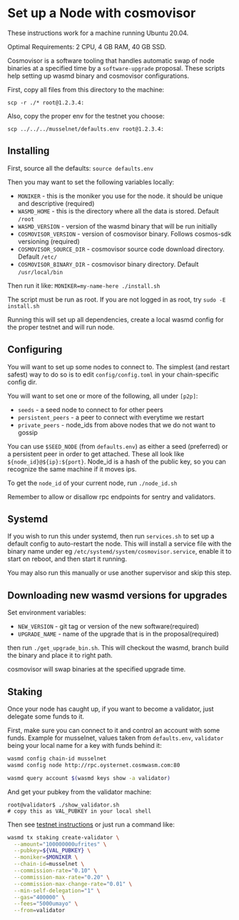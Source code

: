 # Set up a Node with cosmovisor

These instructions work for a machine running Ubuntu 20.04. 

Optimal Requirements: 2 CPU, 4 GB RAM, 40 GB SSD.

Cosmovisor is a software tooling that handles automatic swap of node binaries at a specified time
by a `software-upgrade` proposal.
These scripts help setting up wasmd binary and cosmovisor configurations.

First, copy all files from this directory to the machine:

`scp -r ./* root@1.2.3.4:`

Also, copy the proper env for the testnet you choose:

`scp ../../../musselnet/defaults.env root@1.2.3.4:`

## Installing

First, source all the defaults: `source defaults.env`

Then you may want to set the following variables locally:

* `MONIKER` - this is the moniker you use for the node. it should be unique and descriptive (required)
* `WASMD_HOME` - this is the directory where all the data is stored. Default `/root`
* `WASMD_VERSION` - version of the wasmd binary that will be run initially
* `COSMOVISOR_VERSION` - version of cosmovisor binary. Follows cosmos-sdk versioning (required)
* `COSMOVISOR_SOURCE_DIR` - cosmovisor source code download directory. Default `/etc/`
* `COSMOVISOR_BINARY_DIR` - cosmovisor binary directory. Default `/usr/local/bin`

Then run it like: `MONIKER=my-name-here ./install.sh`

The script must be run as root. If you are not logged in as root, try `sudo -E install.sh`

Running this will set up all dependencies, create a local wasmd config for the proper testnet and will run node.

## Configuring

You will want to set up some nodes to connect to. The simplest (and restart safest) way to do so
is to edit `config/config.toml` in your chain-specific config dir.

You will want to set one or more of the following, all under `[p2p]`:

* `seeds` - a seed node to connect to for other peers
* `persistent_peers` - a peer to connect with everytime we restart
* `private_peers` - node_ids from above nodes that we do not want to gossip

You can use `$SEED_NODE` (from `defaults.env`) as either a seed (preferred) or a persistent peer
in order to get attached. These all look like `${node_id}@${ip}:${port}`. Node_id is a hash of the
public key, so you can recognize the same machine if it moves ips.

To get the `node_id` of your current node, run `./node_id.sh`

Remember to allow or disallow rpc endpoints for sentry and validators.

## Systemd

If you wish to run this under systemd, then run `services.sh` to set up a default config to auto-restart the node.
This will install a service file with the binary name under eg `/etc/systemd/system/cosmovisor.service`,
enable it to start on reboot, and then start it running.

You may also run this manually or use another supervisor and skip this step.

## Downloading new wasmd versions for upgrades

Set environment variables:

* `NEW_VERSION` - git tag or version of the new software(required)
* `UPGRADE_NAME` - name of the upgrade that is in the proposal(required) 

then run `./get_upgrade_bin.sh`.
This will checkout the wasmd, branch build the binary and place it to right path.

cosmovisor will swap binaries at the specified upgrade time.

## Staking

Once your node has caught up, if you want to become a validator, just delegate some funds to it.

First, make sure you can connect to it and control an account with some funds.
Example for musselnet, values taken from `defaults.env`, `validator` being your local name for a key with funds behind it:

```bash
wasmd config chain-id musselnet
wasmd config node http://rpc.oysternet.cosmwasm.com:80

wasmd query account $(wasmd keys show -a validator)
```

And get your pubkey from the validator machine:

```
root@validator$ ./show_validator.sh
# copy this as VAL_PUBKEY in your local shell
```

Then see [testnet instructions](https://docs.cosmwasm.com/testnets/testnets.html) or just run a command like:

```bash
wasmd tx staking create-validator \
  --amount="100000000ufrites" \
  --pubkey=${VAL_PUBKEY} \
  --moniker=$MONIKER \
  --chain-id=musselnet \
  --commission-rate="0.10" \
  --commission-max-rate="0.20" \
  --commission-max-change-rate="0.01" \
  --min-self-delegation="1" \
  --gas="400000" \
  --fees="5000umayo" \
  --from=validator
```
